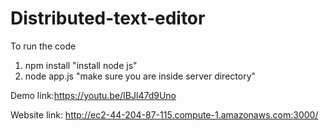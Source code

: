 # Distributed-text-editor

To run the code


1. npm install "install node js"
2. node app.js "make sure you are inside server directory"

Demo link:https://youtu.be/IBJl47d9Uno


Website link: http://ec2-44-204-87-115.compute-1.amazonaws.com:3000/
